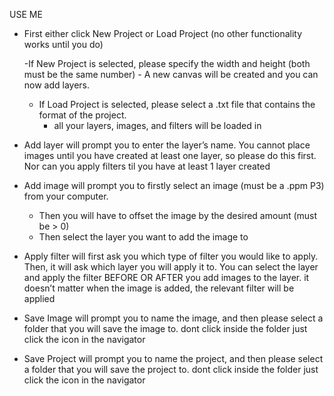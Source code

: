 USE ME
- First either click New Project or Load Project (no other functionality works until you do)

	-If New Project is selected, please specify the width and height (both must be the same number)
		- A new canvas will be created and you can now add layers. 

	- If Load Project is selected, please select a .txt file that contains the format of the project.
		- all your layers, images, and filters will be loaded in


- Add layer will prompt you to enter the layer’s name. You cannot place images until you have created at least one layer, so please do this first. Nor can you apply filters til you have at least 1 layer created

- Add image will prompt you to firstly select an image (must be a .ppm P3) from your computer.
	- Then you will have to offset the image by the desired amount (must be > 0)
	- Then select the layer you want to add the image to

- Apply filter will first ask you which type of filter you would like to apply. Then, it will ask which layer you will apply it to. You can select the layer and apply the filter BEFORE OR AFTER you add images to the layer. it doesn’t matter when the image is added, the relevant filter will be applied

- Save Image will prompt you to name the image, and then please select a folder that you will save the image to. dont click inside the folder just click the icon in the navigator

- Save Project will prompt you to name the project, and then please 
select a folder that you will save the project to. dont click inside the folder just click the icon in the navigator